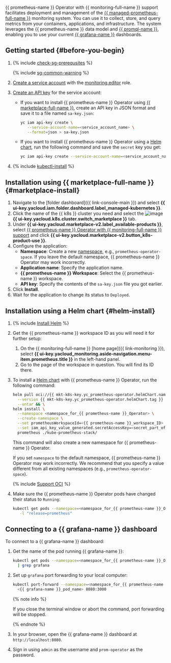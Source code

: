 {{ prometheus-name }} Operator with {{ monitoring-full-name }} support facilitates deployment and management of the [{{ managed-prometheus-full-name }}](../../monitoring/operations/prometheus/index.md) monitoring system. You can use it to collect, store, and query metrics from your containers, applications, and infrastructure. The system leverages the {{ prometheus-name }} data model and [{{ promql-name }}](https://prometheus.io/docs/prometheus/latest/querying/basics/), enabling you to use your current [{{ grafana-name }}](https://grafana.com/grafana/) dashboards.

## Getting started {#before-you-begin}

1. {% include [check-sg-prerequsites](./security-groups/check-sg-prerequsites-lvl3.md) %}

   {% include [sg-common-warning](./security-groups/sg-common-warning.md) %}

1. [Create a service account](../../iam/operations/sa/create.md) with the [monitoring.editor](../../monitoring/security/index.md#monitoring-editor) role.
1. [Create an API key](../../iam/operations/authentication/manage-api-keys.md#create-api-key) for the service account:

   * If you want to install {{ prometheus-name }} Operator using [{{ marketplace-full-name }}](#marketplace-install), create an API key in JSON format and save it to a file named `sa-key.json`:

      ```bash
      yc iam api-key create \
         --service-account-name=<service_account_name> \
         --format=json > sa-key.json
      ```

   * If you want to install {{ prometheus-name }} Operator using a [Helm chart](#helm-install), run the following command and save the `secret` key you get:

      ```bash
      yc iam api-key create --service-account-name=<service_account_name>
      ```

1. {% include [kubectl-install](../managed-kubernetes/kubectl-install.md) %}

## Installation using {{ marketplace-full-name }} {#marketplace-install}

1. Navigate to the [folder dashboard]({{ link-console-main }}) and select **{{ ui-key.yacloud.iam.folder.dashboard.label_managed-kubernetes }}**.
1. Click the name of the {{ k8s }} cluster you need and select the ![image](../../_assets/marketplace.svg) **{{ ui-key.yacloud.k8s.cluster.switch_marketplace }}** tab.
1. Under **{{ ui-key.yacloud.marketplace-v2.label_available-products }}**, select [{{ prometheus-name }} Operator with {{ monitoring-full-name }} support](/marketplace/products/yc/prometheus-operator) and click **{{ ui-key.yacloud.marketplace-v2.button_k8s-product-use }}**.
1. Configure the application:
   * **Namespace**: Create a new [namespace](../../managed-kubernetes/concepts/index.md#namespace), e.g., `prometheus-operator-space`. If you leave the default namespace, {{ prometheus-name }} Operator may work incorrectly.
   * **Application name**: Specify the application name.
   * **{{ prometheus-name }} Workspace**: Select the {{ prometheus-name }} workspace.
   * **API key**: Specify the contents of the `sa-key.json` file you got earlier.
1. Click **Install**.
1. Wait for the application to change its status to `Deployed`.

## Installation using a Helm chart {#helm-install}

1. {% include [Install Helm](../managed-kubernetes/helm-install.md) %}
1. Get the {{ prometheus-name }} workspace ID as you will need it for further setup:

   1. On the {{ monitoring-full-name }} [home page]({{ link-monitoring }}), select **{{ ui-key.yacloud_monitoring.aside-navigation.menu-item.prometheus.title }}** in the left-hand panel.
   1. Go to the page of the workspace in question. You will find its ID there.

1. To install a [Helm chart](https://helm.sh/docs/topics/charts/) with {{ prometheus-name }} Operator, run the following command:

   ```bash
   helm pull oci://{{ mkt-k8s-key.yc_prometheus-operator.helmChart.name }} \
     --version {{ mkt-k8s-key.yc_prometheus-operator.helmChart.tag }} \
     --untar && \
   helm install \
     --namespace <namespace_for_{{ prometheus-name }}_Operator> \
     --create-namespace \
     --set prometheusWorkspaceId=<{{ prometheus-name }}_workspace_ID> \
     --set iam_api_key_value_generated.secretAccessKey=<secret_part_of_API_key> \
     prometheus ./kube-prometheus-stack/
   ```

   This command will also create a new namespace for {{ prometheus-name }} Operator.

   If you set `namespace` to the default namespace, {{ prometheus-name }} Operator may work incorrectly. We recommend that you specify a value different from all existing namespaces (e.g., `prometheus-operator-space`).

   {% include [Support OCI](../../_includes/managed-kubernetes/note-helm-experimental-oci.md) %}

1. Make sure the {{ prometheus-name }} Operator pods have changed their status to `Running`:

   ```bash
   kubectl get pods --namespace=<namespace_for_{{ prometheus-name }}_Operator> \
      -l "release=prometheus"
   ```

## Connecting to a {{ grafana-name }} dashboard

To connect to a {{ grafana-name }} dashboard:

1. Get the name of the pod running {{ grafana-name }}:

   ```bash
   kubectl get pods --namespace=<namespace_for_{{ prometheus-name }}_Operator> \
     | grep grafana
   ```

1. Set up `grafana` port forwarding to your local computer:

   ```bash
   kubectl port-forward --namespace=<namespace_for_{{ prometheus-name }}_Operator> \
     <{{ grafana-name }}_pod_name> 8080:3000
   ```

   {% note info %}

   If you close the terminal window or abort the command, port forwarding will be stopped.

   {% endnote %}

1. In your browser, open the {{ grafana-name }} dashboard at `http://localhost:8080`.
1. Sign in using `admin` as the username and `prom-operator` as the password.
